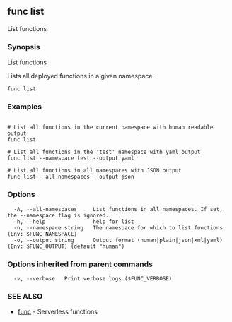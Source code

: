 ## func list

List functions

### Synopsis

List functions

Lists all deployed functions in a given namespace.


```
func list
```

### Examples

```

# List all functions in the current namespace with human readable output
func list

# List all functions in the 'test' namespace with yaml output
func list --namespace test --output yaml

# List all functions in all namespaces with JSON output
func list --all-namespaces --output json

```

### Options

```
  -A, --all-namespaces     List functions in all namespaces. If set, the --namespace flag is ignored.
  -h, --help               help for list
  -n, --namespace string   The namespace for which to list functions. (Env: $FUNC_NAMESPACE)
  -o, --output string      Output format (human|plain|json|xml|yaml) (Env: $FUNC_OUTPUT) (default "human")
```

### Options inherited from parent commands

```
  -v, --verbose   Print verbose logs ($FUNC_VERBOSE)
```

### SEE ALSO

* [func](func.md)	 - Serverless functions

